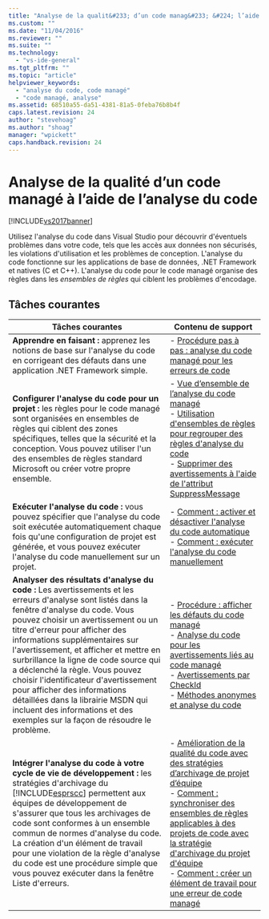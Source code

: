 ```yaml
---
title: "Analyse de la qualit&#233; d’un code manag&#233; &#224; l’aide de l’analyse du code | Microsoft Docs"
ms.custom: ""
ms.date: "11/04/2016"
ms.reviewer: ""
ms.suite: ""
ms.technology: 
  - "vs-ide-general"
ms.tgt_pltfrm: ""
ms.topic: "article"
helpviewer_keywords: 
  - "analyse du code, code managé"
  - "code managé, analyse"
ms.assetid: 68510a55-da51-4381-81a5-0feba76b8b4f
caps.latest.revision: 24
author: "stevehoag"
ms.author: "shoag"
manager: "wpickett"
caps.handback.revision: 24
---
```

# Analyse de la qualit&#233; d’un code manag&#233; &#224; l’aide de l’analyse du code
[!INCLUDE[vs2017banner](../code-quality/includes/vs2017banner.md)]

Utilisez l'analyse du code dans Visual Studio pour découvrir d'éventuels problèmes dans votre code, tels que les accès aux données non sécurisés, les violations d'utilisation et les problèmes de conception.  L'analyse du code fonctionne sur les applications de base de données, .NET Framework et natives \(C et C\+\+\).  L'analyse du code pour le code managé organise des règles dans les *ensembles de règles* qui ciblent les problèmes d'encodage.  
  
## Tâches courantes  
  
|Tâches courantes|Contenu de support|  
|----------------------|------------------------|  
|**Apprendre en faisant :** apprenez les notions de base sur l'analyse du code en corrigeant des défauts dans une application .NET Framework simple.|-   [Procédure pas à pas : analyse du code managé pour les erreurs de code](../code-quality/walkthrough-analyzing-managed-code-for-code-defects.md)|  
|**Configurer l'analyse du code pour un projet :** les règles pour le code managé sont organisées en ensembles de règles qui ciblent des zones spécifiques, telles que la sécurité et la conception.  Vous pouvez utiliser l'un des ensembles de règles standard Microsoft ou créer votre propre ensemble.|-   [Vue d’ensemble de l’analyse du code managé](../code-quality/code-analysis-for-managed-code-overview.md)<br />-   [Utilisation d'ensembles de règles pour regrouper des règles d'analyse du code](../code-quality/using-rule-sets-to-group-code-analysis-rules.md)<br />-   [Supprimer des avertissements à l'aide de l'attribut SuppressMessage](../code-quality/suppress-warnings-by-using-the-suppressmessage-attribute.md)|  
|**Exécuter l'analyse du code :** vous pouvez spécifier que l'analyse du code soit exécutée automatiquement chaque fois qu'une configuration de projet est générée, et vous pouvez exécuter l'analyse du code manuellement sur un projet.|-   [Comment : activer et désactiver l'analyse du code automatique](../Topic/How%20to:%20Enable%20and%20Disable%20Automatic%20Code%20Analysis%20for%20Managed%20Code.md)<br />-   [Comment : exécuter l'analyse du code manuellement](../code-quality/how-to-run-code-analysis-manually-for-managed-code.md)|  
|**Analyser des résultats d'analyse du code :** Les avertissements et les erreurs d'analyse sont listés dans la fenêtre d'analyse du code.  Vous pouvez choisir un avertissement ou un titre d'erreur pour afficher des informations supplémentaires sur l'avertissement, et afficher et mettre en surbrillance la ligne de code source qui a déclenché la règle.  Vous pouvez choisir l'identificateur d'avertissement pour afficher des informations détaillées dans la librairie MSDN qui incluent des informations et des exemples sur la façon de résoudre le problème.|-   [Procédure : afficher les défauts du code managé](../code-quality/how-to-view-managed-code-defects.md)<br />-   [Analyse du code pour les avertissements liés au code managé](../code-quality/code-analysis-for-managed-code-warnings.md)<br />-   [Avertissements par CheckId](../code-quality/code-analysis-warnings-for-managed-code-by-checkid.md)<br />-   [Méthodes anonymes et analyse du code](../code-quality/anonymous-methods-and-code-analysis.md)|  
|**Intégrer l'analyse du code à votre cycle de vie de développement :** les stratégies d'archivage du [!INCLUDE[esprscc](../code-quality/includes/esprscc_md.md)] permettent aux équipes de développement de s'assurer que tous les archivages de code sont conformes à un ensemble commun de normes d'analyse du code.  La création d'un élément de travail pour une violation de la règle d'analyse du code est une procédure simple que vous pouvez exécuter dans la fenêtre Liste d'erreurs.|-   [Amélioration de la qualité du code avec des stratégies d’archivage de projet d’équipe](../code-quality/enhancing-code-quality-with-team-project-check-in-policies.md)<br />-   [Comment : synchroniser des ensembles de règles applicables à des projets de code avec la stratégie d'archivage du projet d'équipe](../code-quality/how-to-synchronize-code-project-rule-sets-with-team-project-check-in-policy.md)<br />-   [Comment : créer un élément de travail pour une erreur de code managé](../code-quality/how-to-create-a-work-item-for-a-managed-code-defect.md)|